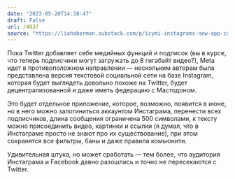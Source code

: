 ```yaml
---
date: "2023-05-20T14:38:47"
draft: False
url: /4037
source: "https://liahaberman.substack.com/p/icymi-instagrams-new-app-could-be"
---
```


Пока Twitter добавляет себе медийных функций и подписок (вы в курсе, что теперь подписчики могут загружать до 8 гигабайт видео?), Meta идет в противоположном направлении — нескольким авторам была представлена версия текстовой социальной сети на базе Instagram, которая будет выглядеть довольно похоже на Twitter, будет децентрализованной и даже иметь федерацию с Мастодоном.

Это будет отдельное приложение, которое, возможно, появится в июне, но в него можно залогиниться аккаунтом Инстаграма, перенести всех подписчиков, длина сообщения ограничена 500 символами, к тексту можно присоединить видео, картинки и ссылки (я думал, что в Инстаграме просто не знают про их существование), при этом сохранятся все фильтры, баны и даже правила комьюнити.

Удивительная штука, но может сработать — тем более, что аудитория Инстаграма и Facebook давно разошлись и точно не пересекаются с Twitter.
